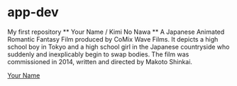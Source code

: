 # app-dev
My first repository
     ** Your Name / Kimi No Nawa **
A Japanese Animated Romantic Fantasy Film produced by CoMix Wave Films. 
It depicts a high school boy in Tokyo and a high school girl in the Japanese countryside who suddenly and inexplicably begin to swap bodies.
The film was commissioned in 2014, written and directed by Makoto Shinkai.

[Your Name]([https://www.example.com](https://myanimelist.net/anime/32281/Kimi_no_Na_wa))
